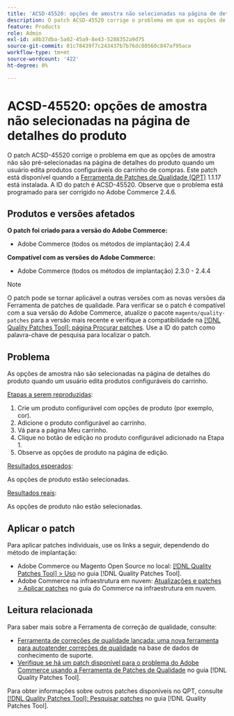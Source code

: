 ```yaml
---
title: 'ACSD-45520: opções de amostra não selecionadas na página de detalhes do produto'
description: O patch ACSD-45520 corrige o problema em que as opções de amostra não são pré-selecionadas na página de detalhes do produto quando um usuário edita produtos configuráveis do carrinho de compras. Este patch está disponível quando a [Ferramenta de correções de qualidade (QPT)](https://experienceleague.adobe.com/en/docs/commerce-knowledge-base/kb/announcements/commerce-announcements/magento-quality-patches-released-new-tool-to-self-serve-quality-patches) 1.1.17 está instalada. A ID do patch é ACSD-45520. Observe que o problema está programado para ser corrigido no Adobe Commerce 2.4.6.
feature: Products
role: Admin
exl-id: a8b37dba-5a02-45a9-8e43-5288352a9d75
source-git-commit: 81c78439f7c243437b7b76dc80560c847af95ace
workflow-type: tm+mt
source-wordcount: '422'
ht-degree: 0%

---
```


# ACSD-45520: opções de amostra não selecionadas na página de detalhes do produto

O patch ACSD-45520 corrige o problema em que as opções de amostra não são pré-selecionadas na página de detalhes do produto quando um usuário edita produtos configuráveis do carrinho de compras. Este patch está disponível quando a [Ferramenta de Patches de Qualidade (QPT)](https://experienceleague.adobe.com/en/docs/commerce-knowledge-base/kb/announcements/commerce-announcements/magento-quality-patches-released-new-tool-to-self-serve-quality-patches) 1.1.17 está instalada. A ID do patch é ACSD-45520. Observe que o problema está programado para ser corrigido no Adobe Commerce 2.4.6.

## Produtos e versões afetados

**O patch foi criado para a versão do Adobe Commerce:**

* Adobe Commerce (todos os métodos de implantação) 2.4.4

**Compatível com as versões do Adobe Commerce:**

* Adobe Commerce (todos os métodos de implantação) 2.3.0 - 2.4.4

>[!NOTE]
>
>O patch pode se tornar aplicável a outras versões com as novas versões da Ferramenta de patches de qualidade. Para verificar se o patch é compatível com a sua versão do Adobe Commerce, atualize o pacote `magento/quality-patches` para a versão mais recente e verifique a compatibilidade na [[!DNL Quality Patches Tool]: página Procurar patches](https://experienceleague.adobe.com/en/docs/commerce-knowledge-base/kb/announcements/commerce-announcements/magento-quality-patches-released-new-tool-to-self-serve-quality-patches). Use a ID do patch como palavra-chave de pesquisa para localizar o patch.

## Problema

As opções de amostra não são selecionadas na página de detalhes do produto quando um usuário edita produtos configuráveis do carrinho.

<u>Etapas a serem reproduzidas</u>:

1. Crie um produto configurável com opções de produto (por exemplo, cor).
1. Adicione o produto configurável ao carrinho.
1. Vá para a página Meu carrinho.
1. Clique no botão de edição no produto configurável adicionado na Etapa 1.
1. Observe as opções de produto na página de edição.

<u>Resultados esperados</u>:

As opções de produto estão selecionadas.

<u>Resultados reais</u>:

As opções de produto não estão selecionadas.

## Aplicar o patch

Para aplicar patches individuais, use os links a seguir, dependendo do método de implantação:

* Adobe Commerce ou Magento Open Source no local: [[!DNL Quality Patches Tool] > Uso](/help/tools/quality-patches-tool/usage.md) no guia [!DNL Quality Patches Tool].
* Adobe Commerce na infraestrutura em nuvem: [Atualizações e patches > Aplicar patches](https://experienceleague.adobe.com/docs/commerce-cloud-service/user-guide/develop/upgrade/apply-patches.html) no guia do Commerce na infraestrutura em nuvem.

## Leitura relacionada

Para saber mais sobre a Ferramenta de correção de qualidade, consulte:

* [Ferramenta de correções de qualidade lançada: uma nova ferramenta para autoatender correções de qualidade](https://experienceleague.adobe.com/en/docs/commerce-knowledge-base/kb/announcements/commerce-announcements/magento-quality-patches-released-new-tool-to-self-serve-quality-patches) na base de dados de conhecimento de suporte.
* [Verifique se há um patch disponível para o problema do Adobe Commerce usando a Ferramenta de Patches de Qualidade](/help/tools/quality-patches-tool/patches-available-in-qpt/check-patch-for-magento-issue-with-magento-quality-patches.md) no guia [!DNL Quality Patches Tool].

Para obter informações sobre outros patches disponíveis no QPT, consulte [[!DNL Quality Patches Tool]: Pesquisar patches](https://experienceleague.adobe.com/tools/commerce-quality-patches/index.html) no guia [!DNL Quality Patches Tool].
